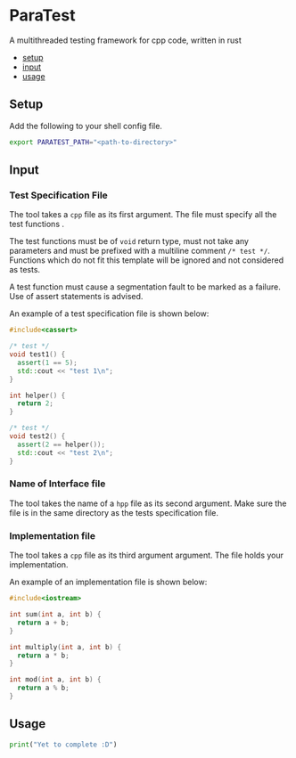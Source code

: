 # ParaTest
A multithreaded testing framework for cpp code, written in rust

- [setup](#Setup)
- [input](#Input)
- [usage](#Usage)

## Setup

Add the following to your shell config file.
```sh
export PARATEST_PATH="<path-to-directory>"
```

## Input

### Test Specification File

The tool takes a ```cpp``` file as its first argument. The file must specify all the test functions .

The test functions must be of ```void``` return type, must not take any parameters and must be prefixed with a multiline comment ```/* test */```. Functions which do not fit this template will be ignored and not considered as tests.

A test function must cause a segmentation fault to be marked as a failure. Use of assert statements is advised.

An example of a test specification file is shown below:

```cpp
#include<cassert>

/* test */
void test1() {
  assert(1 == 5);
  std::cout << "test 1\n";
}

int helper() {
  return 2;
}

/* test */
void test2() {
  assert(2 == helper());
  std::cout << "test 2\n";  
}
```
### Name of Interface file

The tool takes the name of a ```hpp``` file as its second argument.
Make sure the file is in the same directory as the tests specification file.

### Implementation file

The tool takes a ```cpp``` file as its third argument argument. The file holds your implementation.

An example of an implementation file is shown below:

```cpp
#include<iostream>

int sum(int a, int b) {
  return a + b;
}

int multiply(int a, int b) {
  return a * b;
}

int mod(int a, int b) {
  return a % b;
}

```

## Usage

```python
print("Yet to complete :D")
```
